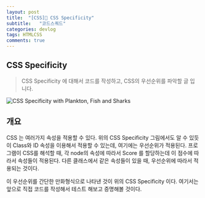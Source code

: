 ```yaml
---
layout: post
title:  "[CSS] CSS Specificity"
subtitle:   "코드스쿼드"
categories: devlog
tags: HTMLCSS
comments: true
---
```


## CSS Specificity

> CSS Specificity 에 대해서 코드를 작성하고, CSS의 우선순위를 파악할 글 입니다.

![CSS Specificity with Plankton, Fish and Sharks](https://i.imgur.com/YMr3mGc.png)

## 개요

CSS 는 여러가지 속성을 적용할 수 있다. 위의 CSS Specificity 그림에서도 알 수 있듯이 Class와 ID 속성을 이용해서 적용할 수 있는데, 여기에는 우선순위가 적용된다. 프로그램이 CSS를 해석할 때, 각 node의 속성에 따라서 Score 를 할당하는데 이 점수에 따라서 속성들이 적용된다. 다른 클래스에서 같은 속성들이 있을 때, 우선순위에 따라서 적용되는 것이다.

이 우선순위를 간단한 만화형식으로 나타낸 것이 위의 CSS Specificity 이다. 여기서는 앞으로 직접 코드를 작성해서 테스트 해보고 증명해볼 것이다.













































